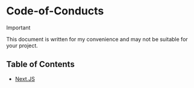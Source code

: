 # Code-of-Conducts

> [!IMPORTANT]
> This document is written for my convenience and may not be suitable for your project.

## Table of Contents
- [Next.JS](./docs/nextjs.md)
